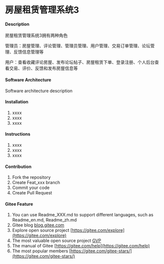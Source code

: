 # 房屋租赁管理系统3

#### Description
房屋租赁管理系统3拥有两种角色

管理员：房屋管理、评论管理、管理员管理、用户管理、交易订单管理、论坛管理、反馈信息管理等

用户：查看收藏评论房屋、发布论坛帖子、房屋租赁下单、登录注册、个人后台查看交易、评价、反馈和发布房屋信息等

#### Software Architecture
Software architecture description

#### Installation

1.  xxxx
2.  xxxx
3.  xxxx

#### Instructions

1.  xxxx
2.  xxxx
3.  xxxx

#### Contribution

1.  Fork the repository
2.  Create Feat_xxx branch
3.  Commit your code
4.  Create Pull Request


#### Gitee Feature

1.  You can use Readme\_XXX.md to support different languages, such as Readme\_en.md, Readme\_zh.md
2.  Gitee blog [blog.gitee.com](https://blog.gitee.com)
3.  Explore open source project [https://gitee.com/explore](https://gitee.com/explore)
4.  The most valuable open source project [GVP](https://gitee.com/gvp)
5.  The manual of Gitee [https://gitee.com/help](https://gitee.com/help)
6.  The most popular members  [https://gitee.com/gitee-stars/](https://gitee.com/gitee-stars/)
